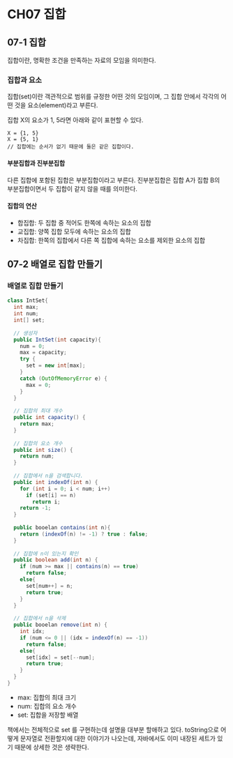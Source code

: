 # CH07 집합

## 07-1 집합

집합이란, 명확한 조건을 만족하는 자료의 모임을 의미한다. 

### 집합과 요소

집합(set)이란 객관적으로 범위를 규정한 어떤 것의 모임이며, 그 집합 안에서 각각의 어떤 것을 요소(element)라고 부른다.

집합 X의 요소가 1, 5라면 아래와 같이 표현할 수 있다. 

```
X = {1, 5}
X = {5, 1}
// 집합에는 순서가 없기 때문에 둘은 같은 집합이다.
```

#### 부분집합과 진부분집합

다른 집합에 포함된 집합은 부분집합이라고 부른다. 진부분집합은 집합 A가 집합 B의 부분집합이면서 두 집합이 같지 않을 때를 의미한다. 

#### 집합의 연산

- 합집합: 두 집합 중 적어도 한쪽에 속하는 요소의 집합
- 교집합: 양쪽 집합 모두에 속하는 요소의 집합
- 차집합: 한쪽의 집합에서 다른 쪽 집합에 속하는 요소를 제외한 요소의 집합

## 07-2 배열로 집합 만들기

### 배열로 집합 만들기

```java
class IntSet{
  int max;
  int num;
  int[] set;
  
  // 생성자
  public IntSet(int capacity){
    num = 0;
    max = capacity;
    try {
      set = new int[max];
    }
    catch (OutOfMemoryError e) {
      max = 0;
    }
  }
  
  // 집합의 최대 개수
  public int capacity() {
    return max;
  }
  
  // 집합의 요소 개수
  public int size() {
    return num;
  }
  
  // 집합에서 n을 검색합니다.
  public int indexOf(int n) {
    for (int i = 0; i < num; i++)
      if (set[i] == n)
        return i;
    return -1;
  }
  
  public booelan contains(int n){
    return (indexOf(n) != -1) ? true : false;
  }
  
  // 집합에 n이 있는지 확인
  public boolean add(int n) {
    if (num >= max || contains(n) == true)
      return false;
    else{
      set[num++] = n;
      return true;
    }
  }
  
  // 집합에서 n을 삭제
  public booelan remove(int n) {
    int idx;
    if (num <= 0 || (idx = indexOf(n) == -1))
      return false;
    else{
      set[idx] = set[--num];
      return true;
    }
  }
}
```

- max: 집합의 최대 크기
- num: 집합의 요소 개수
- set: 집합을 저장할 배열



책에서는 전체적으로 set 를 구현하는데 설명을 대부분 할애하고 있다. toString으로 어떻게 문자열로 전환할지에 대한 이야기가 나오는데, 자바에서도 이미 내장된 세트가 있기 때문에 상세한 것은 생략한다. 















